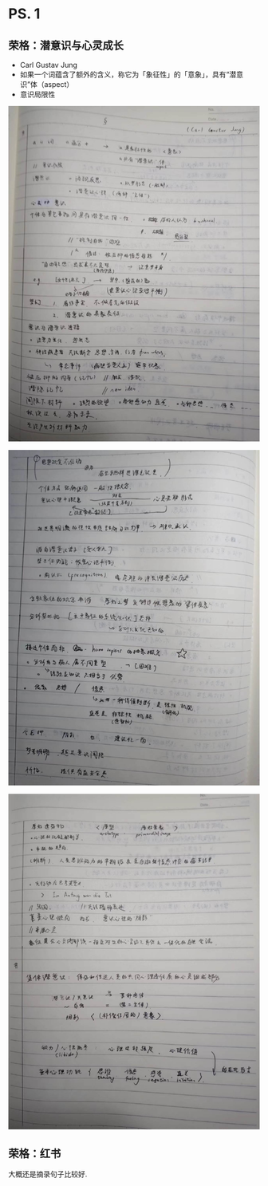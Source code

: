 # PS. 1
## 荣格：潜意识与心灵成长
* Carl Gustav Jung
* 如果一个词蕴含了额外的含义，称它为「象征性」的「意象」，具有“潜意识”体（aspect）
* 意识局限性

![](../../assets/images/note-ps-1-1.jpg)

![](../../assets/images/note-ps-1-2.jpg)

![](../../assets/images/note-ps-1-3.jpg)

## 荣格：红书
大概还是摘录句子比较好.
